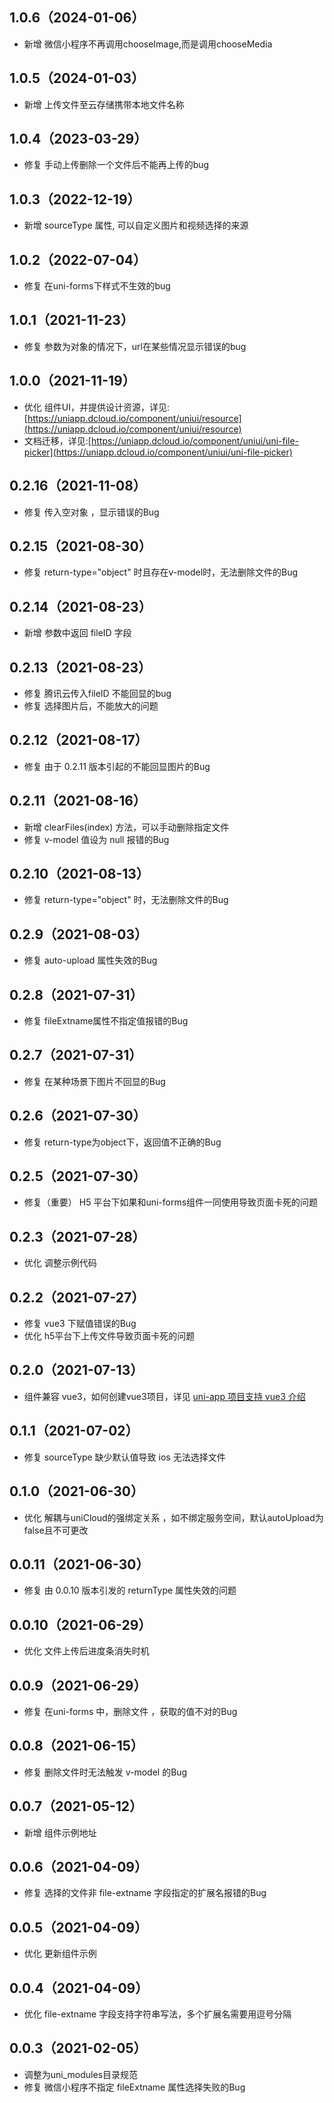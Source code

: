 ## 1.0.6（2024-01-06）
- 新增 微信小程序不再调用chooseImage,而是调用chooseMedia
## 1.0.5（2024-01-03）
- 新增 上传文件至云存储携带本地文件名称
## 1.0.4（2023-03-29）
- 修复 手动上传删除一个文件后不能再上传的bug
## 1.0.3（2022-12-19）
- 新增 sourceType 属性, 可以自定义图片和视频选择的来源
## 1.0.2（2022-07-04）
- 修复 在uni-forms下样式不生效的bug
## 1.0.1（2021-11-23）
- 修复 参数为对象的情况下，url在某些情况显示错误的bug
## 1.0.0（2021-11-19）
- 优化 组件UI，并提供设计资源，详见:[https://uniapp.dcloud.io/component/uniui/resource](https://uniapp.dcloud.io/component/uniui/resource)
- 文档迁移，详见:[https://uniapp.dcloud.io/component/uniui/uni-file-picker](https://uniapp.dcloud.io/component/uniui/uni-file-picker)
## 0.2.16（2021-11-08）
- 修复 传入空对象 ，显示错误的Bug
## 0.2.15（2021-08-30）
- 修复 return-type="object" 时且存在v-model时，无法删除文件的Bug
## 0.2.14（2021-08-23）
- 新增 参数中返回 fileID 字段
## 0.2.13（2021-08-23）
- 修复 腾讯云传入fileID 不能回显的bug
- 修复 选择图片后，不能放大的问题
## 0.2.12（2021-08-17）
- 修复 由于 0.2.11 版本引起的不能回显图片的Bug
## 0.2.11（2021-08-16）
- 新增 clearFiles(index) 方法，可以手动删除指定文件
- 修复 v-model 值设为 null 报错的Bug
## 0.2.10（2021-08-13）
- 修复 return-type="object" 时，无法删除文件的Bug
## 0.2.9（2021-08-03）
- 修复 auto-upload 属性失效的Bug
## 0.2.8（2021-07-31）
- 修复 fileExtname属性不指定值报错的Bug
## 0.2.7（2021-07-31）
- 修复 在某种场景下图片不回显的Bug
## 0.2.6（2021-07-30）
- 修复 return-type为object下，返回值不正确的Bug
## 0.2.5（2021-07-30）
- 修复（重要） H5 平台下如果和uni-forms组件一同使用导致页面卡死的问题
## 0.2.3（2021-07-28）
- 优化 调整示例代码
## 0.2.2（2021-07-27）
- 修复 vue3 下赋值错误的Bug
- 优化 h5平台下上传文件导致页面卡死的问题
## 0.2.0（2021-07-13）
- 组件兼容 vue3，如何创建vue3项目，详见 [uni-app 项目支持 vue3 介绍](https://ask.dcloud.net.cn/article/37834)
## 0.1.1（2021-07-02）
- 修复 sourceType 缺少默认值导致 ios 无法选择文件
## 0.1.0（2021-06-30）
- 优化 解耦与uniCloud的强绑定关系 ，如不绑定服务空间，默认autoUpload为false且不可更改
## 0.0.11（2021-06-30）
- 修复 由 0.0.10 版本引发的 returnType 属性失效的问题
## 0.0.10（2021-06-29）
- 优化 文件上传后进度条消失时机
## 0.0.9（2021-06-29）
- 修复 在uni-forms 中，删除文件 ，获取的值不对的Bug
## 0.0.8（2021-06-15）
- 修复 删除文件时无法触发 v-model 的Bug
## 0.0.7（2021-05-12）
- 新增 组件示例地址
## 0.0.6（2021-04-09）
- 修复 选择的文件非 file-extname 字段指定的扩展名报错的Bug
## 0.0.5（2021-04-09）
- 优化 更新组件示例
## 0.0.4（2021-04-09）
- 优化 file-extname 字段支持字符串写法，多个扩展名需要用逗号分隔
## 0.0.3（2021-02-05）
- 调整为uni_modules目录规范
- 修复 微信小程序不指定 fileExtname 属性选择失败的Bug
